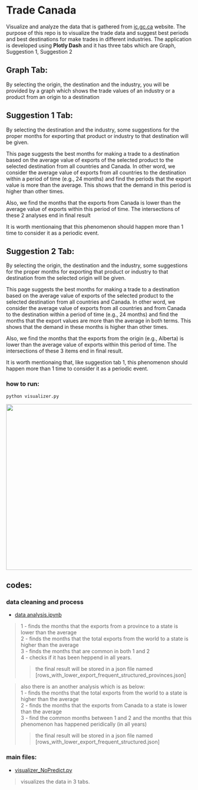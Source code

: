 # Trade Canada
Visualize and analyze the data that is gathered from [ic.gc.ca](https://www.ic.gc.ca/app/scr/tdst/tdo/crtr.html?reportType=TI&grouped=INDIVIDUAL&searchType=BL&timePeriod=24%7cMonthly+Trends&currency=CDN&areaCodes=SCA&naArea=9998&countryList=specific&productType=NAICS&toFromCountry=CDN&hSelectedCodes=%7c111140&changeCriteria=true) website.
The purpose of this repo is to visualize the trade data and suggest best periods and best destinations for make trades in different industries.
The application is developed using **Plotly Dash** and it has three tabs which are Graph, Suggestion 1, Suggestion 2
## Graph Tab:
By selecting the origin, the destination and the industry, you will be provided by a graph which shows the trade values of an industry or a product from an origin to a destination

## Suggestion 1 Tab: 
By selecting the destination and the industry, some suggestions for the proper  months for exporting that product or industry to that destination will be given.

This page suggests the best months for making a trade to a destination based on the 
average value of exports of the selected product to the selected destination from all countries 
and Canada. In other word, we consider the average value of exports from all countries to the destination 
within a period of time (e.g., 24 months) and find the periods that the export value is more than the average.
This shows that the demand in this period is higher than other times.


Also, we find the months that the exports from Canada is lower than the average value of exports 
within this period of time. The intersections of these 2 analyses end in final result

It is worth mentionaing that this phenomenon should happen more than 1 time to consider it as a periodic event.

## Suggestion 2 Tab:
By selecting the origin, the destination and the industry, some suggestions for the proper 
months for exporting that product or industry to that destination from the selected origin will be given.

This page suggests the best months for making a trade to a destination based on the 
average value of exports of the selected product to the selected destination from all countries 
and Canada. In other word, we consider the average value of exports from all countries and from Canada to the destination 
within a period of time (e.g., 24 months) and find the months that the export values are more than the average in both terms.
This shows that the demand in these months is higher than other times.

Also, we find the months that the exports from the origin (e.g., Alberta) is lower than the average value of exports 
within this period of time. The intersections of these 3 items end in final result.

It is worth mentionaing that, like suggestion tab 1, this phenomenon should happen more than 1 time to consider it as a periodic event.

### how to run:
```
python visualizer.py
```
<img src="https://media.giphy.com/media/vFKqnCdLPNOKc/giphy.gif" width="800" height="450" />

## codes:
### data cleaning and process
- [data analysis.ipynb](data%20analysis.ipynb)
> 1 - finds the months that the exports from a province to a state is lower than the average  
2 - finds the months that the total exports from the world to a state is higher than the average  
3 - finds the months that are common in both 1 and 2  
4 - checks if it has been heppend in all years.  
>> the final result will be stored in a json file named [rows_with_lower_export_frequent_structured_provinces.json] 

> also there is an another analysis which is as below:  
1 - finds the months that the total exports from the world to a state is higher than the average  
2 - finds the months that the exports from Canada to a state is lower than the average  
3 - find the common months between 1 and 2 and the months that this phenomenon has happened peridically (in all years) 
>> the final result will be stored in a json file named [rows_with_lower_export_frequent_structured.json] 

### main files:

  - [visualizer_NoPredict.py](visualizer_NoPredict.py)
  > visualizes the data in 3 tabs. 
